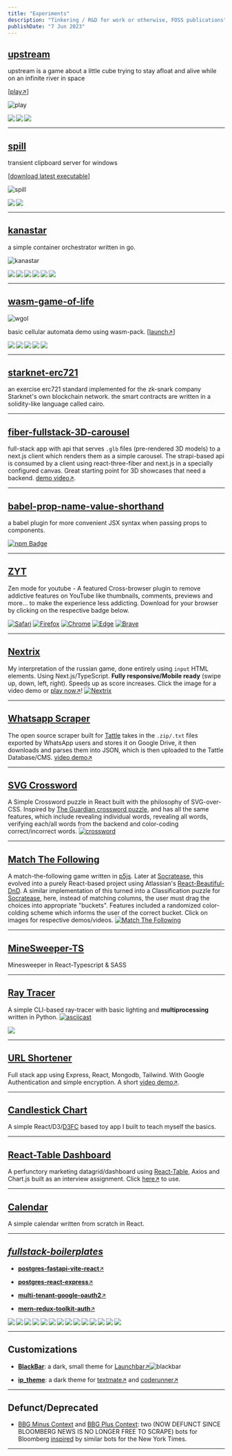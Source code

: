 ```yaml
---
title: "Experiments"
description: "Tinkering / R&D for work or otherwise, FOSS publications"
publishDate: "7 Jun 2023"
---
```


## [upstream](https://github.com/inversepolarity/Upstream)

upstream is a game about a little cube trying to stay afloat and alive while on an infinite river in space

[<a href="https://evenzero.in/upstream" target="_blank">play↗️</a>]

![play](https://github.com/inversepolarity/Upstream/raw/master/promo.png)

<div style="gap: 3px; display: flex; flex-wrap: wrap;">
<img src="https://img.shields.io/badge/Three.js-000?logo=threedotjs&logoColor=fff&style=flat" style="margin: 0">
<img src="https://img.shields.io/badge/Vercel-000?logo=vercel&logoColor=fff&style=flat" style="margin: 0">
<img src="https://img.shields.io/badge/WebGL-900?logo=webgl&logoColor=fff&style=flat" style="margin: 0">
</div>

---

## [spill](https://github.com/inversepolarity/spill)

transient clipboard server for windows

[<a href="https://github.com/inversepolarity/spill/releases/" target="_blank">download latest executable</a>]

![spill](https://github.com/inversepolarity/spill/raw/master/spill.gif)

<div style="gap: 3px; display: flex; flex-wrap: wrap;">
<img src="https://img.shields.io/badge/Flask-3BABC3?logo=flask&logoColor=fff&style=flat" style="margin: 0">
<img src="https://img.shields.io/badge/C%2B%2B-00599C?logo=cplusplus&logoColor=fff&style=flat" style="margin: 0">
</div>

---


## [kanastar](https://github.com/surajsharma/kanastar)

a simple container orchestrator written in go.

![kanastar](https://github.com/surajsharma/kanastar/raw/main/docs/images/architecture.svg)

<div style="gap: 3px; display: flex; flex-wrap: wrap;">
<img src="https://img.shields.io/badge/Go-00ADD8?logo=go&logoColor=fff&style=flat-square" style="margin: 0">
<img src="https://img.shields.io/badge/Docker-2496ED?logo=docker&logoColor=fff&style=flat-square" style="margin: 0">
<img src="https://img.shields.io/badge/Podman-892CA0?logo=podman&logoColor=fff&style=flat-square" style="margin: 0">
<img src="https://img.shields.io/badge/GitHub%20Actions-2088FF?logo=githubactions&logoColor=fff&style=flat-square" style="margin: 0">
<img src="https://img.shields.io/badge/Linux%20Containers-333?logo=linuxcontainers&logoColor=fff&style=flat-square" style="margin: 0">
<img src="https://img.shields.io/badge/Open%20Containers%20Initiative-262261?logo=opencontainersinitiative&logoColor=fff&style=flat-square" style="margin: 0">
</div>

---

## [wasm-game-of-life](https://github.com/surajsharma/wasm-game-of-life)

![wgol](https://raw.githubusercontent.com/surajsharma/wasm-game-of-life/master/wgol.jpg)

basic cellular automata demo using wasm-pack. [<a href="https://surajsharma.github.io/wasm-game-of-life" target="_blank">launch↗️</a>]

<div style="gap: 3px; display: flex; flex-wrap: wrap;">
  <img src="https://img.shields.io/badge/Rust-000?logo=rust&logoColor=fff&style=flat-square" style="margin: 0">
  <img src="https://img.shields.io/badge/WebAssembly-654FF0?logo=webassembly&logoColor=fff&style=flat-square" style="margin: 0">
  <img src="https://img.shields.io/badge/JavaScript-F7DF1E?logo=javascript&logoColor=000&style=flat-square" style="margin: 0">
  <img src="https://img.shields.io/badge/Webpack-8DD6F9?logo=webpack&logoColor=000&style=flat-square" style="margin: 0">
  <img src="https://img.shields.io/badge/GitHub%20Pages-222?logo=githubpages&logoColor=fff&style=flat-square" style="margin: 0">
</div>

---

## [starknet-erc721](https://github.com/surajsharma/starknet-erc721)

an exercise erc721 standard implemented for the zk-snark company Starknet's own blockchain network. the smart contracts are written in a solidity-like language called cairo.

---

## [fiber-fullstack-3D-carousel](https://github.com/surajsharma/strapi-threejs-fullstack-showcase)

full-stack app with api that serves `.glb` files (pre-rendered 3D models) to a next.js client which renders them as a simple carousel. The strapi-based api is consumed by a client using react-three-fiber and next.js in a specially configured canvas. Great starting point for 3D showcases that need a backend. [demo video↗️](https://www.youtube.com/watch?v=9YEBQj7bmd8&list=PLWT9NvDdpWqyc-UxGVY7JMumlzYJx8XOd&index=9).

---

## [babel-prop-name-value-shorthand](https://www.npmjs.com/package/babel-prop-name-value-shorthand)

a babel plugin for more convenient JSX syntax when passing props to components.

[![npm Badge](https://img.shields.io/badge/npm-CB3837?logo=npm&logoColor=fff&style=flat-square)](https://www.npmjs.com/package/babel-prop-name-value-shorthand)

---

## [ZYT](https://github.com/inversepolarity/ZYT)

Zen mode for youtube - A featured Cross-browser plugin to remove addictive features on YouTube like thumbnails, comments, previews and more... to make the experience less addicting. Download for your browser by clicking on the respective badge below.

<div>
    <a class="no-underline" href="https://github.com/inversepolarity/ZenTube/raw/main/safari/ZenTube/build/sa_zentube-latest.zip">
    <img src="https://img.shields.io/badge/Safari-f0f0f0?style=for-the-badge&amp;logo=Safari&amp;logoColor=black" alt="Safari"></a>
    <a class="no-underline" href="https://addons.mozilla.org/en-US/firefox/addon/zentube/"><img src="https://img.shields.io/badge/Firefox-FF7139?style=for-the-badge&amp;logo=Firefox-Browser&amp;logoColor=white" alt="Firefox"></a>
    <a class="no-underline" href="https://bit.ly/3S3dTvT"><img src="https://img.shields.io/badge/Google_chrome-4285F4?style=for-the-badge&amp;logo=Google-chrome&amp;logoColor=white" alt="Chrome"></a>
    <a class="no-underline" href="https://bit.ly/3S3dTvT"><img src="https://img.shields.io/badge/Microsoft_Edge-0078D7?style=for-the-badge&amp;logo=Microsoft-edge&amp;logoColor=white" alt="Edge"></a>
    <a class="no-underline" href="https://bit.ly/3S3dTvT"><img src="https://img.shields.io/badge/Brave-FB542B?style=for-the-badge&amp;logo=Brave&amp;logoColor=white" alt="Brave"></a>
</div>

---

## [Nextrix](https://github.com/surajsharma/nextris)

My interpretation of the russian game, done entirely using `input` HTML elements. Using Next.js/TypeScript. **Fully responsive/Mobile ready** (swipe up, down, left, right). Speeds up as score increases. Click the image for a video demo or [play now↗️](https://nextris.vercel.app/)! [![Nextrix](https://github.com/surajsharma/nextris/raw/main/public/nextris.png)](https://www.youtube.com/watch?v=uI725Y0SJz0&list=PLWT9NvDdpWqy3K8WRsmCyKvTFMpIOHXNo&index=6)

---

## [Whatsapp Scraper](https://koshwapp.netlify.app/)

The open source scraper built for [Tattle](https://tattle.co.in) takes in the `.zip/.txt` files exported by WhatsApp users and stores it on Google Drive, it then downloads and parses them into JSON, which is then uploaded to the Tattle Database/CMS. [video demo↗️](https://www.youtube.com/watch?v=CE34PukkAEI&list=PLWT9NvDdpWqy3K8WRsmCyKvTFMpIOHXNo&index=1)

---

## [SVG Crossword](https://github.com/surajsharma/Crossword)

A Simple Crossword puzzle in React built with the philosophy of SVG-over-CSS. Inspired by [The Guardian crossword puzzle](https://github.com/zetter/react-crossword), and has all the same features, which include revealing individual words, revealing all words, verifying each/all words from the backend and color-coding correct/incorrect words.
[![crossword](/images/CW.gif)](https://github.com/surajsharma/Crossword "svg crossword")

---

## [Match The Following](https://codepen.io/surajs1/pen/mYXeWJ)

A match-the-following game written in [p5js](https://p5js.org). Later at [Socratease](https://socratease.co), this evolved into a purely React-based project using Atlassian's [React-Beautiful-DnD](https://github.com/atlassian/react-beautiful-dnd). A similar implementation of this turned into a Classification puzzle for [Socratease](https://socratease.co), here, instead of matching columns, the user must drag the choices into appropriate "buckets". Features included a randomized color-colding scheme which informs the user of the correct bucket. Click on images for respective demos/videos.
[![Match The Following](/images/mtf.png)](https://codepen.io/surajs1/pen/mYXeWJ)

---

## [MineSweeper-TS](https://github.com/surajsharma/TS-Minesweeper)

Minesweeper in React-Typescript & SASS

---

## [Ray Tracer](https://github.com/surajsharma/raytracer)

A simple CLI-based ray-tracer with basic lighting and **multiprocessing** written in Python. [![asciicast](https://asciinema.org/a/NfxPm895hjRYTvJzflE00QeoA.svg)](https://asciinema.org/a/NfxPm895hjRYTvJzflE00QeoA)

![](https://camo.githubusercontent.com/4e7a2552e00c53bafaf14efac97ec6c71f30985bb8c2d6446482ec94b80b8ade/68747470733a2f2f6261667962656967323334367562376c736266626b756d697a6e65677136716771737573376b656e70377767367670797965687961676e776975712e697066732e696e667572612d697066732e696f2f)

---

## [URL Shortener](https://github.com/surajsharma/url-shortener)

Full stack app using Express, React, Mongodb, Tailwind. With Google Authentication and simple encryption. A short [video demo↗️](https://www.youtube.com/watch?v=w75OT1gX_uA).

---

## [Candlestick Chart](https://github.com/surajsharma/Candlestick-Chart)

A simple React/D3/[D3FC](https://d3fc.io/) based toy app I built to teach myself the basics.

---

## [React-Table Dashboard](https://github.com/surajsharma/react-table-with-charts)

A perfunctory marketing datagrid/dashboard using [React-Table](https://github.com/tannerlinsley/react-table), Axios and Chart.js built as an interview assignment. Click [here↗️](https://quirky-poitras-eb3484.netlify.app/) to use.

---

## [Calendar](https://github.com/surajsharma/Calendar)

A simple calendar written from scratch in React.

---

## [_fullstack-boilerplates_](https://github.com/surajsharma/fullstack-template)

- [**postgres-fastapi-vite-react**↗️](https://github.com/surajsharma/postgres-fastapi-vite-react)

- [**postgres-react-express**↗️](https://github.com/surajsharma/postgres-react-express)

- [**multi-tenant-google-oauth2**↗️](https://github.com/surajsharma/multi-tenant-google-oauth2)

- [**mern-redux-toolkit-auth**↗️](https://github.com/surajsharma/mern-redux-toolkit-auth)

<div style="gap: 3px; display: flex; flex-wrap: wrap;">
  <img src="https://img.shields.io/badge/PostgreSQL-4169E1?logo=postgresql&logoColor=fff&style=flat-square" style="margin: 0">
  <img src="https://img.shields.io/badge/FastAPI-009688?logo=fastapi&logoColor=fff&style=flat-square" style="margin: 0">
  <img src="https://img.shields.io/badge/Python-3776AB?logo=python&logoColor=fff&style=flat-square" style="margin: 0">
  <img src="https://img.shields.io/badge/JavaScript-F7DF1E?logo=javascript&logoColor=000&style=flat-square" style="margin: 0">
  <img src="https://img.shields.io/badge/TypeScript-3178C6?logo=typescript&logoColor=fff&style=flat-square" style="margin: 0">
  <img src="https://img.shields.io/badge/React-61DAFB?logo=react&logoColor=000&style=flat-square" style="margin: 0">
  <img src="https://img.shields.io/badge/Express-000?logo=express&logoColor=fff&style=flat-square" style="margin: 0">
  <img src="https://img.shields.io/badge/Redux-764ABC?logo=redux&logoColor=fff&style=flat-square" style="margin: 0">
  <img src="https://img.shields.io/badge/Vite-646CFF?logo=vite&logoColor=fff&style=flat-square" style="margin: 0">
  <img src="https://img.shields.io/badge/Docker-2496ED?logo=docker&logoColor=fff&style=flat-square" style="margin: 0">
  <img src="https://img.shields.io/badge/SQLAlchemy-D71F00?logo=sqlalchemy&logoColor=fff&style=flat-square" style="margin: 0">
  <img src="https://img.shields.io/badge/MongoDB-47A248?logo=mongodb&logoColor=fff&style=flat-square" style="margin: 0">
  <img src="https://img.shields.io/badge/Mongoose-800?logo=mongoose&logoColor=fff&style=flat-square" style="margin: 0">
  <img src="https://img.shields.io/badge/Node.js-393?logo=nodedotjs&logoColor=fff&style=flat-square" style="margin: 0">
</div>

---

## Customizations

- [**BlackBar**](https://github.com/surajsharma/BLACKBAR): a dark, small theme for [Launchbar↗️](https://www.obdev.at/products/launchbar/index.html)![blackbar](https://puu.sh/IrMJE/369fd891ec.png)

- [**ip_theme**](https://github.com/inversepolarity/ip_theme): a dark theme for [textmate↗️](https://github.com/inversepolarity/ip_theme) and [coderunner↗️](https://coderunnerapp.com/)

---

## Defunct/Deprecated

- [BBG Minus Context](https://twitter.com/BBGMinusContext) and [BBG Plus Context](https://twitter.com/BBGPlusContext): two (NOW DEFUNCT SINCE BLOOMBERG NEWS IS NO LONGER FREE TO SCRAPE) bots for Bloomberg [inspired](https://surajsharma.github.io/2018/03/Bots) by similar bots for the New York Times.

---

